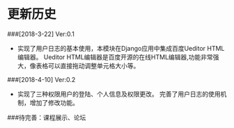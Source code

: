 ﻿更新历史
============
###[2018-3-22]     Ver:0.1

* 实现了用户日志的基本使用，本模块在Django应用中集成百度Ueditor HTML编辑器。
Ueditor HTML编辑器是百度开源的在线HTML编辑器,功能非常强大，像表格可以直接拖动调整单元格大小等。



###[2018-4-10]     Ver:0.2

* 实现了三种权限用户的登陆、个人信息及权限更改。
完善了用户日志的使用机制，增加了修改功能。



###待完善：课程展示、论坛

